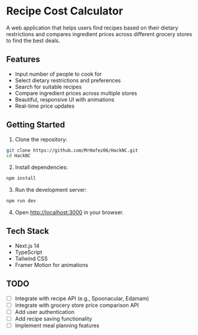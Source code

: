 # Recipe Cost Calculator

A web application that helps users find recipes based on their dietary restrictions and compares ingredient prices across different grocery stores to find the best deals.

## Features

- Input number of people to cook for
- Select dietary restrictions and preferences
- Search for suitable recipes
- Compare ingredient prices across multiple stores
- Beautiful, responsive UI with animations
- Real-time price updates

## Getting Started

1. Clone the repository:
```bash
git clone https://github.com/MrHafez06/HackNC.git
cd HackNC
```

2. Install dependencies:
```bash
npm install
```

3. Run the development server:
```bash
npm run dev
```

4. Open [http://localhost:3000](http://localhost:3000) in your browser.

## Tech Stack

- Next.js 14
- TypeScript
- Tailwind CSS
- Framer Motion for animations

## TODO

- [ ] Integrate with recipe API (e.g., Spoonacular, Edamam)
- [ ] Integrate with grocery store price comparison API
- [ ] Add user authentication
- [ ] Add recipe saving functionality
- [ ] Implement meal planning features